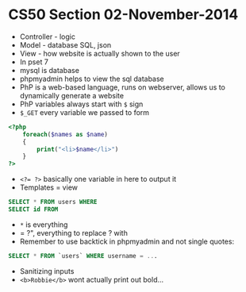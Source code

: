 # CS50 Section 02-November-2014

* Controller - logic
* Model - database SQL, json
* View - how website is actually shown to the user
* In pset 7
* mysql is database
* phpmyadmin helps to view the sql database
* PhP is a web-based language, runs on webserver, allows us to dynamically generate a website
* PhP variables always start with `$` sign
* `$_GET` every variable we passed to form

```php
<?php
    foreach($names as $name)
    {
        print("<li>$name</li>")
    }
?>
```

* `<?= ?>` basically one variable in here to output it
* Templates = view

```sql
SELECT * FROM users WHERE
SELECT id FROM
```

* `*` is everything
* = ?", everything to replace ? with
* Remember to use backtick in phpmyadmin and not single quotes:

```sql
SELECT * FROM `users` WHERE username = ...
```

* Sanitizing inputs
* `<b>Robbie</b>` wont actually print out bold...
